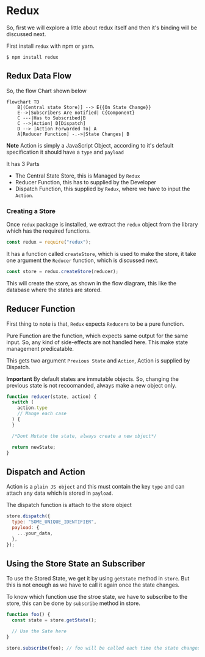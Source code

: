 # Redux

So, first we will explore a little about redux itself and then it's binding will be discussed next.

First install `redux` with npm or yarn.

```
$ npm install redux
```

## Redux Data Flow

So, the flow Chart shown below

```mermaid
flowchart TD
    B[(Central state Store)] --> E{{On State Change}}
    E-->|Subscribers Are notified| C{Component}
    C ---|Has to Subscribed|B
    C -->|Action| D[Dispatch]
    D --> |Action Forwarded To| A
    A[Reducer Function] -.->|State Changes| B
```

**Note** Action is simply a JavaScript Object, according to it's default specification it should have a `type` and `payload`

It has 3 Parts

- The Central State Store, this is Managed by `Redux`
- Reducer Function, this has to supplied by the Developer
- Dispatch Function, this supplied by `Redux`, where we have to input the `Action`.

### Creating a Store

Once `redux` package is installed, we extract the `redux` object from the library which has the required functions.

```js
const redux = require("redux");
```

It has a function called `createStore`, which is used to make the store, it take one argument the `Reducer` function,
which is discussed next.

```js
const store = redux.createStore(reducer);
```

This will create the store, as shown in the flow diagram, this like the database where the states are stored.

## Reducer Function

First thing to note is that, `Redux` expects `Reducers` to be a pure function.

Pure Function are the function, which expects same output for the same input. So, any kind of side-effects are not handled here.
This make state management predicatable.

This gets two argument `Previous State` and `Action`, Action is supplied by Dispatch.

**Important** By default states are immutable objects. So, changing the previous state is not recoomanded, always make a new object only.

```js
function reducer(state, action) {
  switch (
    action.type
    // Mange each case
  ) {
  }

  /*Dont Mutate the state, always create a new object*/

  return newState;
}
```

## Dispatch and Action

Action is a `plain JS object` and this must contain the key `type` and can attach any data which is stored in `payload`.

The dispatch function is attach to the store object

```js
store.dispatch({
  type: "SOME_UNIQUE_IDENTIFIER",
  payload: {
    ...your_data,
  },
});
```

## Using the Store State an Subscriber

To use the Stored State, we get it by using `getState` method in `store`. But this is not enough as we have to call it again once the state changes.

To know which function use the stroe state, we have to subscribe to the store, this can be done by `subscribe` method in store.

```js
function foo() {
  const state = store.getState();

  // Use the Sate here
}

store.subscribe(foo); // foo will be called each time the state changes
```
